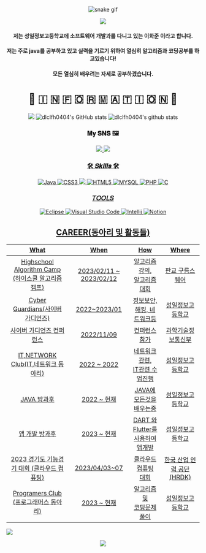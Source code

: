 
<div align="center">
    
![snake gif](https://github.com/dlclfh0404/dlclfh0404/blob/output/github-contribution-grid-snake.gif)
    
<a href = "https://www.acmicpc.net/user/dlclfh">
    <img src = "http://mazassumnida.wtf/api/v2/generate_badge?boj=dlclfh">
</a>
</div>


<div align=center>
<h4> 저는 성일정보고등학교에 소프트웨어 개발과를 다니고 있는 이화준 이라고 합니다.</h4>
<h4> 저는 주로 java를 공부하고 있고 실력을 기르기 위하여 열심히 알고리즘과 코딩공부를 하고있습니다!</h4>
<h4> 모든 열심히 배우려는 자세로 공부하겠습니다.</h4>
</div>

<div align=center>
<h1>💬 🇮 🇳 🇫 🇴 🇷 🇲 🇦 🇹 🇮 🇴 🇳 💬 </h1>
    
![](https://github-readme-streak-stats.herokuapp.com/?user=dlclfh0404&theme=swift&hide_border=false)
![dlclfh0404's GitHub stats](https://github-readme-stats.vercel.app/api?username=dlclfh0404&show_icons=true&theme=radical)
![dlclfh0404's github stats](https://github-readme-stats.vercel.app/api/top-langs/?username=dlclfh0404&show_icons=true&hide_border=true&title_color=004386&icon_color=004386&layout=compact)


### 𝐌𝐲 𝐒𝐍𝐒 🖼<br>
<a href="https://www.instagram.com/dlclfh_/">
    <img src="https://img.shields.io/badge/dlclfh_-DD2A7B?style=flat-square&logo=Instagram&logoColor=white"/>
<a href="https://www.facebook.com/profile.php?id=100054518680488">
    <img src="https://img.shields.io/badge/이화준-3B5998?style=flat-square&logo=Facebook&logoColor=white"/>

    
### 🛠 𝑺𝒌𝒊𝒍𝒍𝒔 🛠<br>
![Java](https://img.shields.io/badge/Java-0B4984.svg?style=for-the-badge&logo=openjdk&logoColor=white)
![CSS3](https://img.shields.io/badge/CSS-0404B4.svg?&style=for-the-badge&logo=CSS3&logocolor=white)
<img src="https://img.shields.io/badge/Python-3776AB?style=for-the-badge&logo=Python&logoColor=white">
![HTML5](https://img.shields.io/badge/HTML5-80CBC4.svg?&style=for-the-badge&logo=HTML5&logocolor=white)
![MYSQL](https://img.shields.io/badge/MySQL-1D89B8?style=for-the-badge&logo=MySQL&logoColor=white)
![PHP](https://img.shields.io/badge/PHP-B846E9?style=for-the-badge&logo=PHP&logoColor=white)
![C](https://img.shields.io/badge/c-700CF0.svg?style=for-the-badge&logo=c&logoColor=white)
  
### 𝑇𝑂𝑂𝐿𝑆<br>
![Eclipse](https://img.shields.io/badge/Eclipse-2C2255.svg?&style=for-the-badge&logo=Eclipse&logocolor=white)
![Visual Studio Code](https://img.shields.io/badge/Visual%20Studio%20Code-007396.svg?&style=for-the-badge&logo=Visual%20Studio%20Code&logocolor=white)
![Intellij](https://img.shields.io/badge/Intellij-F4350F?style=for-the-badge&logo=IntellijIDEA&logoColor=white)
![Notion](https://img.shields.io/badge/Notion-000000?style=for-the-badge&logo=Notion&logoColor=white)
  
## CAREER(동아리 및 활동들)
| What | When | How | Where |
|:--------:|:--------:|:--------:|:--------:|
|Highschool Algorithm Camp<br>(하이스쿨 알고리즘 캠프)| 2023/02/11 ~ 2023/02/12|  알고리즘 강의, <br>알고리즘 대회| 판교 구름스퀘어|
|Cyber Guardians(사이버 가디언즈)| 2022~2023/01| 정보보안, <br>해킹, 네트워크등| 성일정보고등학교|
|사이버 가디언즈 컨퍼런스| 2022/11/09| 컨퍼런스 참가| 과학기술정보통신부|
|IT,NETWORK Club(IT,네트워크 동아리)| 2022 ~ 2022| 네트워크 관련, <br>IT관련 수업진행| 성일정보고등학교|
|JAVA 방과후| 2022 ~ 현재 | JAVA에 <br>모든것을 배우는중 | 성일정보고등학교|
|앱 개발 방과후| 2023 ~ 현재 | DART 와 Flutter를 <br>사용하여 앱개발 | 성일정보고등학교|
|2023 경기도 기능경기 대회 (클라우드 컴퓨팅)| 2023/04/03~07| 클라우드 컴퓨팅 <br>대회| 한국 산업 인력 공단(HRDK)|
|Programers Club (프로그래머스 동아리)| 2023 ~ 현재 | 알고리즘 및 <br>코딩문제 풀이| 성일정보고등학교|
</div>
    

![](https://github-profile-trophy.vercel.app/?username=dlclfh0404&theme=apprentice&no-frame=false&no-bg=true&margin-w=4)
    


    
<div align="center">
<a href="https://hits.seeyoufarm.com"><img src="https://hits.seeyoufarm.com/api/count/incr/badge.svg?url=https%3A%2F%2Fgithub.com%2Fdlclfh0404%2F&count_bg=%23D9E4E9&title_bg=%231B191D&icon=pixabay.svg&icon_color=%23D5DBCD&title=%EB%B0%A9+%EB%AC%B8+%EC%9E%90&edge_flat=false"/></a>
</div>
